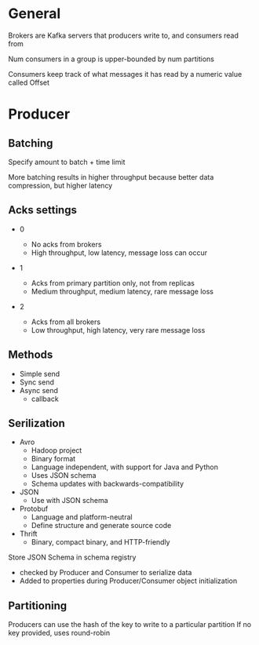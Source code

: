 # General

Brokers are Kafka servers that producers write to, and consumers read from

Num consumers in a group is upper-bounded by num partitions

Consumers keep track of what messages it has read by a numeric value called Offset

# Producer

## Batching

Specify amount to batch + time limit

More batching results in higher throughput because better data compression, but higher latency

## Acks settings

- 0
  - No acks from brokers
  - High throughput, low latency, message loss can occur

- 1
  - Acks from primary partition only, not from replicas
  - Medium throughput, medium latency, rare message loss

- 2
  - Acks from all brokers
  - Low throughput, high latency, very rare message loss
  
## Methods

- Simple send
- Sync send
- Async send
  - callback
  
## Serilization

- Avro
  - Hadoop project
  - Binary format
  - Language independent, with support for Java and Python
  - Uses JSON schema
  - Schema updates with backwards-compatibility
- JSON
  - Use with JSON schema
- Protobuf
  - Language and platform-neutral
  - Define structure and generate source code
- Thrift
  - Binary, compact binary, and HTTP-friendly

Store JSON Schema in schema registry
- checked by Producer and Consumer to serialize data
- Added to properties during Producer/Consumer object initialization

## Partitioning

Producers can use the hash of the key to write to a particular partition
If no key provided, uses round-robin
